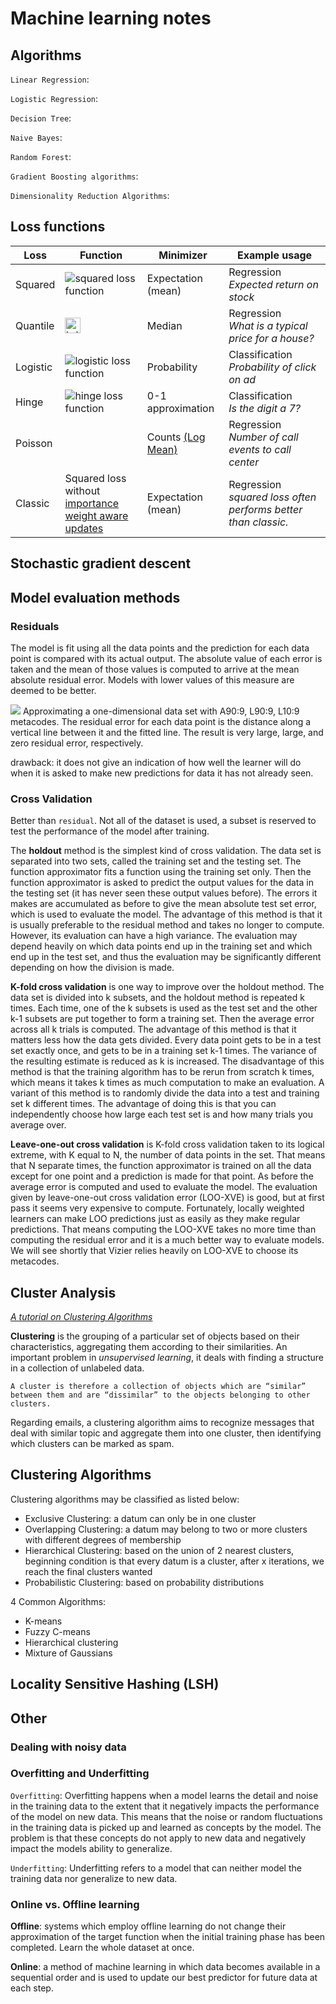 
# Machine learning notes

## Algorithms
`Linear Regression`:

`Logistic Regression`:

`Decision Tree`:

`Naive Bayes`:

`Random Forest`:

`Gradient Boosting algorithms`:

`Dimensionality Reduction Algorithms`: 

## Loss functions

|Loss|Function|Minimizer|Example usage|
|----|--------|---------|-------------|
|Squared|![squared loss function](http://i.imgur.com/LXWLynq.png "\ell(p,y)=\frac{1}{2}(p-y)^2")|Expectation (mean)|Regression<br>_Expected return on stock_|
|Quantile| <img src="http://i.imgur.com/naPtxt9.png" alt="\ell(p,y)=\tau(y-p)\mathbb{I}(y \ge p) +(1-\tau)(p-y)\mathbb{I}(y \leq p)" height="25"> |Median|Regression<br>_What is a typical price for a house?_|
|Logistic|![logistic loss function](http://i.imgur.com/E7WAZzw.png "\ell(p,y)=\log(1+\exp(-yp))")|Probability|Classification<br>_Probability of click on ad_|
|Hinge|![hinge loss function](http://i.imgur.com/Q7SU0Bu.png "\ell(p,y)=\max(0,1-yp)")|0-1 approximation|Classification<br>_Is the digit a 7?_|
|Poisson| |Counts [(Log Mean)](https://github.com/JohnLangford/vowpal_wabbit/blob/master/python/examples/poisson_regression.ipynb)|Regression<br>_Number of call events to call center_|
|Classic|Squared loss without<br> [importance weight aware updates](http://arxiv.org/abs/1011.1576)|Expectation (mean)|Regression<br>_squared loss often performs better than classic._|


## Stochastic gradient descent

## Model evaluation methods
### Residuals
The model is fit using all the data points and the prediction for each data point is compared with its actual output. The absolute value of each error is taken and the mean of those values is computed to arrive at the mean absolute residual error. Models with lower values of this measure are deemed to be better.

![](https://www.cs.cmu.edu/~schneide/tut5/img90.gif)
Approximating a one-dimensional data set with A90:9, L90:9, L10:9 metacodes. The residual error for each data point is the distance along a vertical line between it and the fitted line. The result is very large, large, and zero residual error, respectively.

drawback: it does not give an indication of how well the learner will do when it is asked to make new predictions for data it has not already seen.

### Cross Validation
Better than `residual`. Not all of the dataset is used, a subset is reserved to test the performance of the model after training.

The **holdout** method is the simplest kind of cross validation. The data set is separated into two sets, called the training set and the testing set. The function approximator fits a function using the training set only. Then the function approximator is asked to predict the output values for the data in the testing set (it has never seen these output values before). The errors it makes are accumulated as before to give the mean absolute test set error, which is used to evaluate the model. The advantage of this method is that it is usually preferable to the residual method and takes no longer to compute. However, its evaluation can have a high variance. The evaluation may depend heavily on which data points end up in the training set and which end up in the test set, and thus the evaluation may be significantly different depending on how the division is made.

**K-fold cross validation** is one way to improve over the holdout method. The data set is divided into k subsets, and the holdout method is repeated k times. Each time, one of the k subsets is used as the test set and the other k-1 subsets are put together to form a training set. Then the average error across all k trials is computed. The advantage of this method is that it matters less how the data gets divided. Every data point gets to be in a test set exactly once, and gets to be in a training set k-1 times. The variance of the resulting estimate is reduced as k is increased. The disadvantage of this method is that the training algorithm has to be rerun from scratch k times, which means it takes k times as much computation to make an evaluation. A variant of this method is to randomly divide the data into a test and training set k different times. The advantage of doing this is that you can independently choose how large each test set is and how many trials you average over.

**Leave-one-out cross validation** is K-fold cross validation taken to its logical extreme, with K equal to N, the number of data points in the set. That means that N separate times, the function approximator is trained on all the data except for one point and a prediction is made for that point. As before the average error is computed and used to evaluate the model. The evaluation given by leave-one-out cross validation error (LOO-XVE) is good, but at first pass it seems very expensive to compute. Fortunately, locally weighted learners can make LOO predictions just as easily as they make regular predictions. That means computing the LOO-XVE takes no more time than computing the residual error and it is a much better way to evaluate models. We will see shortly that Vizier relies heavily on LOO-XVE to choose its metacodes.

## Cluster Analysis 
[*A tutorial on Clustering Algorithms*](https://home.deib.polimi.it/matteucc/Clustering/tutorial_html/)

**Clustering** is the grouping of a particular set of objects based on their characteristics, aggregating them according to their similarities. An important problem in *unsupervised learning*, it deals with finding a structure in a collection of unlabeled data.

```
A cluster is therefore a collection of objects which are “similar” between them and are “dissimilar” to the objects belonging to other clusters.
```

Regarding emails, a clustering algorithm aims to recognize messages that deal with similar topic and aggregate them into one cluster, then identifying which clusters can be marked as spam.

## Clustering Algorithms
Clustering algorithms may be classified as listed below:
- Exclusive Clustering: a datum can only be in one cluster
- Overlapping Clustering: a datum may belong to two or more clusters with different degrees of membership
- Hierarchical Clustering: based on the union of 2 nearest clusters, beginning condition is that every datum is a cluster, after x iterations, we reach the final clusters wanted
- Probabilistic Clustering: based on probability distributions

4 Common Algorithms:
- K-means
- Fuzzy C-means
- Hierarchical clustering
- Mixture of Gaussians

## Locality Sensitive Hashing (LSH)
[](http://www.mit.edu/~andoni/LSH/)

## Other

### Dealing with noisy data
### Overfitting and Underfitting
`Overfitting`: Overfitting happens when a model learns the detail and noise in the training data to the extent that it negatively impacts the performance of the model on new data. This means that the noise or random fluctuations in the training data is picked up and learned as concepts by the model. The problem is that these concepts do not apply to new data and negatively impact the models ability to generalize.

`Underfitting`: Underfitting refers to a model that can neither model the training data nor generalize to new data.
### Online vs. Offline learning
**Offline**: systems which employ offline learning do not change their approximation of the target function when the initial training phase has been completed. Learn the whole dataset at once.

**Online**: a method of machine learning in which data becomes available in a sequential order and is used to update our best predictor for future data at each step.
